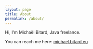 ```yaml
---
layout: page
title: About
permalink: /about/
---
```


Hi, I'm Michaël Bitard, Java freelance.

You can reach me here: [michael.bitard.eu](http://michael.bitard.eu/#contact)